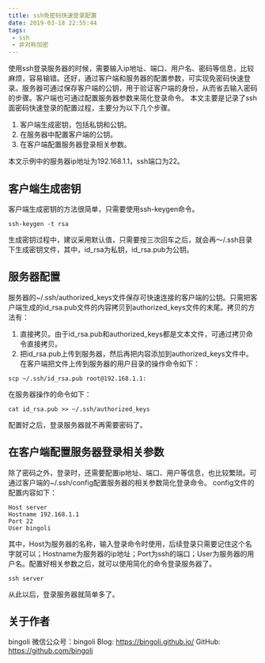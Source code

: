 ```yaml
---
title: ssh免密码快速登录配置
date: 2019-03-18 22:55:44
tags:
 - ssh
 - 非对称加密
---
```


使用ssh登录服务器的时候，需要输入ip地址、端口、用户名、密码等信息，比较麻烦，容易输错。还好，通过客户端和服务器的配置参数，可实现免密码快速登录。服务器可通过保存客户端的公钥，用于验证客户端的身份，从而省去输入密码的步骤。客户端也可通过配置服务器参数来简化登录命令。
本文主要是记录了ssh面密码快速登录的配置过程，主要分为以下几个步骤。
1. 客户端生成密钥，包括私钥和公钥。
2. 在服务器中配置客户端的公钥。
3. 在客户端配置服务器登录相关参数。

本文示例中的服务器ip地址为192.168.1.1，ssh端口为22。

## 客户端生成密钥
客户端生成密钥的方法很简单，只需要使用ssh-keygen命令。
```
ssh-keygen -t rsa
```
生成密钥过程中，建议采用默认值，只需要按三次回车之后，就会再～/.ssh目录下生成密钥文件，其中，id_rsa为私钥，id_rsa.pub为公钥。

## 服务器配置
服务器的~/.ssh/authorized_keys文件保存可快速连接的客户端的公钥。只需把客户端生成的id_rsa.pub文件的内容拷贝到authorized_keys文件的末尾。拷贝的方法有：
1. 直接拷贝。由于id_rsa.pub和authorized_keys都是文本文件，可通过拷贝命令直接拷贝。
2. 把id_rsa.pub上传到服务器，然后再把内容添加到authorized_keys文件中。
在客户端把文件上传到服务器的用户目录的操作命令如下：
```
scp ~/.ssh/id_rsa.pub root@192.168.1.1:
```
在服务器操作的命令如下：
```
cat id_rsa.pub >> ~/.ssh/authorized_keys
```
配置好之后，登录服务器就不再需要密码了。

## 在客户端配置服务器登录相关参数
除了密码之外，登录时，还需要配置ip地址、端口、用户等信息，也比较繁琐。可通过客户端的~/.ssh/config配置服务器的相关参数简化登录命令。
config文件的配置内容如下：
```
Host server
Hostname 192.168.1.1
Port 22
User bingoli
```
其中，Host为服务器的名称，输入登录命令时使用，后续登录只需要记住这个名字就可以；Hostname为服务器的ip地址；Port为ssh的端口；User为服务器的用户名。配置好相关参数之后，就可以使用简化的命令登录服务器了。
```
ssh server
```
从此以后，登录服务器就简单多了。

## 关于作者
bingoli
微信公众号：bingoli
Blog: https://bingoli.github.io/
GitHub: https://github.com/bingoli



